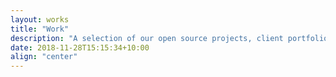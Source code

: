 ```yaml
---
layout: works
title: "Work"
description: "A selection of our open source projects, client portfolio and technical papers"
date: 2018-11-28T15:15:34+10:00
align: "center"
---
```

